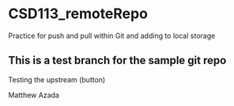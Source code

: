 # CSD113_remoteRepo
Practice for push and pull within Git and adding to local storage 

## This is a test branch for the sample git repo
Testing the upstream (button)

Matthew Azada
